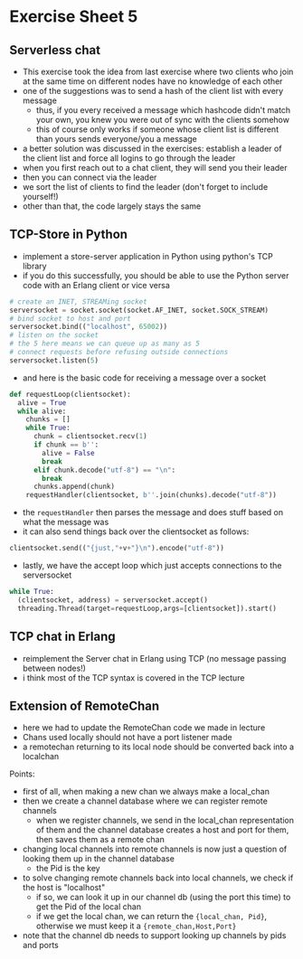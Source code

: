 # Exercise Sheet 5

## Serverless chat
- This exercise took the idea from last exercise where two clients who join at the same time on different nodes have no knowledge of each other
- one of the suggestions was to send a hash of the client list with every message
  - thus, if you every received a message which hashcode didn't match your own, you knew you were out of sync with the clients somehow
  - this of course only works if someone whose client list is different than yours sends everyone/you a message
- a better solution was discussed in the exercises: establish a leader of the client list and force all logins to go through the leader
- when you first reach out to a chat client, they will send you their leader
- then you can connect via the leader
- we sort the list of clients to find the leader (don't forget to include yourself!)
- other than that, the code largely stays the same

## TCP-Store in Python
- implement a store-server application in Python using python's TCP library
- if you do this successfully, you should be able to use the Python server code with an Erlang client or vice versa

```py
# create an INET, STREAMing socket
serversocket = socket.socket(socket.AF_INET, socket.SOCK_STREAM)
# bind socket to host and port
serversocket.bind(("localhost", 65002))
# listen on the socket
# the 5 here means we can queue up as many as 5
# connect requests before refusing outside connections
serversocket.listen(5)
```

- and here is the basic code for receiving a message over a socket

```py
def requestLoop(clientsocket):
  alive = True
  while alive:
    chunks = []
    while True:
      chunk = clientsocket.recv(1)
      if chunk == b'':
        alive = False
        break
      elif chunk.decode("utf-8") == "\n":
        break
      chunks.append(chunk)
    requestHandler(clientsocket, b''.join(chunks).decode("utf-8"))
```

- the `requestHandler` then parses the message and does stuff based on what the message was
- it can also send things back over the clientsocket as follows:

```py
clientsocket.send(("{just,"+v+"}\n").encode("utf-8"))
```

- lastly, we have the accept loop which just accepts connections to the serversocket

```py
while True:
  (clientsocket, address) = serversocket.accept()
  threading.Thread(target=requestLoop,args=[clientsocket]).start()
```

## TCP chat in Erlang
- reimplement the Server chat in Erlang using TCP (no message passing between nodes!)
- i think most of the TCP syntax is covered in the TCP lecture

## Extension of RemoteChan
- here we had to update the RemoteChan code we made in lecture
- Chans used locally should not have a port listener made
- a remotechan returning to its local node should be converted back into a localchan

Points:
- first of all, when making a new chan we always make a local_chan
- then we create a channel database where we can register remote channels
  - when we register channels, we send in the local_chan representation of them and the channel database creates a host and port for them, then saves them as a remote chan
- changing local channels into remote channels is now just a question of looking them up in the channel database
  - the Pid is the key
- to solve changing remote channels back into local channels, we check if the host is "localhost"
  - if so, we can look it up in our channel db (using the port this time) to get the Pid of the local chan
  - if we get the local chan, we can return the `{local_chan, Pid}`, otherwise we must keep it a `{remote_chan,Host,Port}`
- note that the channel db needs to support looking up channels by pids and ports
